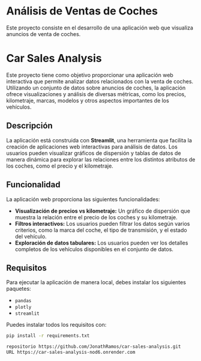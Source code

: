 # Análisis de Ventas de Coches
Este proyecto consiste en el desarrollo de una aplicación web que visualiza anuncios de venta de coches.

# Car Sales Analysis

Este proyecto tiene como objetivo proporcionar una aplicación web interactiva que permite analizar datos relacionados con la venta de coches. Utilizando un conjunto de datos sobre anuncios de coches, la aplicación ofrece visualizaciones y análisis de diversas métricas, como los precios, kilometraje, marcas, modelos y otros aspectos importantes de los vehículos.

## Descripción

La aplicación está construida con **Streamlit**, una herramienta que facilita la creación de aplicaciones web interactivas para análisis de datos. Los usuarios pueden visualizar gráficos de dispersión y tablas de datos de manera dinámica para explorar las relaciones entre los distintos atributos de los coches, como el precio y el kilometraje.

## Funcionalidad

La aplicación web proporciona las siguientes funcionalidades:

- **Visualización de precios vs kilometraje:** Un gráfico de dispersión que muestra la relación entre el precio de los coches y su kilometraje.
- **Filtros interactivos:** Los usuarios pueden filtrar los datos según varios criterios, como la marca del coche, el tipo de transmisión, y el estado del vehículo.
- **Exploración de datos tabulares:** Los usuarios pueden ver los detalles completos de los vehículos disponibles en el conjunto de datos.

## Requisitos

Para ejecutar la aplicación de manera local, debes instalar los siguientes paquetes:

- `pandas`
- `plotly`
- `streamlit`

Puedes instalar todos los requisitos con:

```bash
pip install -r requirements.txt

repositorio https://github.com/JonathRamos/car-sales-analysis.git
URL https://car-sales-analysis-nod6.onrender.com
